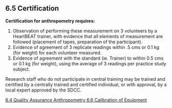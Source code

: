 ## 6.5 Certification

**Certification for anthropometry requires:**

1. Observation of performing these measurement on 3 volunteers by a HeartBEAT trainer, with evidence that all elements of measurement are followed (placement of tapes, preparation of the participant).
2. Evidence of agreement of 3 replicate readings within .5 cms or 0.1 kg (for weight) for each volunteer measured.
3. Evidence of agreement with the standard (ie. Trainer) to within 0.5 cms or 0.1 kg (for weight), using the average of 3 readings per practice study subject.

Research staff who do not participate in central training may be trained and certified by a centrally trained and certified individual, or with approval, by a local expert approved by the SDCC.


<div class="center">
<div class="btn-group">
  <a href=":pages_path:/manuals/anthropometry/6-04-quality-assurance.md" class="btn btn-default">
    <span class="glyphicon glyphicon-chevron-left"></span>
    6.4 Quality Assurance
  </a>

  <a href=":pages_path:/manuals/anthropometry" class="btn btn-default">
    <span class="glyphicon glyphicon-chevron-up"></span>
    Anthropometry
  </a>

  <a href=":pages_path:/manuals/anthropometry/6-06-calibration-of-equipment.md" class="btn btn-success">
    6.6 Calibration of Equipment
    <span class="glyphicon glyphicon-chevron-right"></span>
  </a>
</div>
</div>

